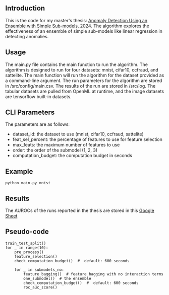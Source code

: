 ## Introduction
This is the code for my master's thesis: <a href="Master Thesis with affidavit.pdf">Anomaly Detection Using an Ensemble with Simple Sub-models, 2024</a>.
The algorithm explores the effectiveness of an ensemble of simple sub-models like linear regression in detecting anomalies.

## Usage
The main.py file contains the main function to run the algorithm. The algorithm is designed to run for four datasets: mnist, cifar10, ccfraud, and sattelite. The main function will run the algorithm for the dataset provided as a command-line argument. The run parameters for the algorithm are stored in /src/config/main.csv. The results of the run are stored in /src/log. The tabular datasets are pulled from OpenML at runtime, and the image datasets are tensorflow built-in datasets.

## CLI Parameters
The parameters are as follows:
- dataset_id: the dataset to use (mnist, cifar10, ccfraud, sattelite)
- feat_sel_percent: the percentage of features to use for feature selection
- max_feats: the maximum number of features to use
- order: the order of the submodel (1, 2, 3)
- computation_budget: the computation budget in seconds

## Example
```
python main.py mnist
```

## Results
The AUROCs of the runs reported in the thesis are stored in this <a href="https://docs.google.com/spreadsheets/d/1lLax3dy0JjQOxW_wwGM35UwRHdO8CJlR9QSlvxNbVNc/edit?usp=sharing">Google Sheet</a>


## Pseudo-code
```
train_test_split()
for _ in range(10):
    pre_process()
    feature_selection()
    check_computation_budget()  #  default: 600 seconds

    for _ in submodels_no:
        feature_bagging()  # feature bagging with no interaction terms
        one_submodel()  # the ensemble
        check_computation_budget()  #  default: 600 seconds
        roc_auc_score()

```